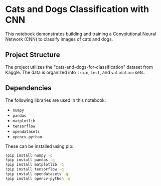 # Cats and Dogs Classification with CNN

This notebook demonstrates building and training a Convolutional Neural Network (CNN) to classify images of cats and dogs.

## Project Structure

The project utilizes the "cats-and-dogs-for-classification" dataset from Kaggle. The data is organized into `train`, `test`, and `validation` sets.

## Dependencies

The following libraries are used in this notebook:

- `numpy`
- `pandas`
- `matplotlib`
- `tensorflow`
- `opendatasets`
- `opencv-python`

These can be installed using pip:

```bash
!pip install numpy -q
!pip install pandas -q
!pip install matplotlib -q
!pip install tensorflow -q
!pip install opendatasets -q
!pip install opencv-python -q
